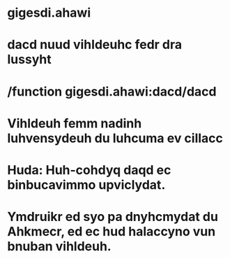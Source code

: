 # gigesdi.ahawi
# dacd nuud vihldeuhc fedr dra lussyht 
#
# /function gigesdi.ahawi:dacd/dacd
#
# Vihldeuh femm nadinh luhvensydeuh du luhcuma ev cillacc
#
# Huda: Huh-cohdyq daqd ec binbucavimmo upviclydat. 
# Ymdruikr ed syo pa dnyhcmydat du Ahkmecr, ed ec hud halaccyno vun bnuban vihldeuh.
#
